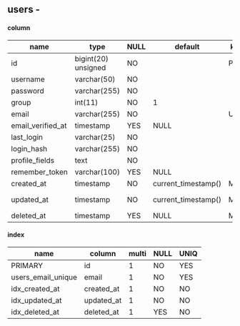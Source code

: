 

	
## users - 
#### column
name|type|NULL|default|key|comment|Extra
----|----|----|----|----|---|---|
id|bigint(20) unsigned|NO||PRI||auto_increment|
username|varchar(50)|NO|||||
password|varchar(255)|NO|||||
group|int(11)|NO|1||||
email|varchar(255)|NO||UNI|||
email_verified_at|timestamp|YES|NULL||||
last_login|varchar(25)|NO|||||
login_hash|varchar(255)|NO|||||
profile_fields|text|NO|||||
remember_token|varchar(100)|YES|NULL||||
created_at|timestamp|NO|current_timestamp()|MUL|||
updated_at|timestamp|NO|current_timestamp()|MUL||on update current_timestamp()|
deleted_at|timestamp|YES|NULL|MUL|||

#### index
name|column|multi|NULL|UNIQ
----|----|----|----|----
PRIMARY|id|1|NO|YES|
users_email_unique|email|1|NO|YES|
idx_created_at|created_at|1|NO|NO|
idx_updated_at|updated_at|1|NO|NO|
idx_deleted_at|deleted_at|1|YES|NO|


